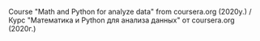 Course "Math and Python for analyze data" from coursera.org (2020y.) / Курс "Математика и Python для анализа данных" от coursera.org (2020г.)
